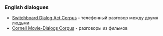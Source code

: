 ### English dialogues
- [Switchboard Dialog Act Corpus](https://convokit.cornell.edu/documentation/switchboard.html) - телефонный разговор между двумя людьми
- [Cornell Movie-Dialogs Corpus](https://convokit.cornell.edu/documentation/movie.html) - разговоры из фильмов
